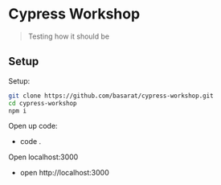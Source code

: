 # Cypress Workshop
> Testing how it should be

## Setup 
Setup: 

```bash
git clone https://github.com/basarat/cypress-workshop.git
cd cypress-workshop
npm i
```

Open up code: 
* code .

Open localhost:3000
* open http://localhost:3000

